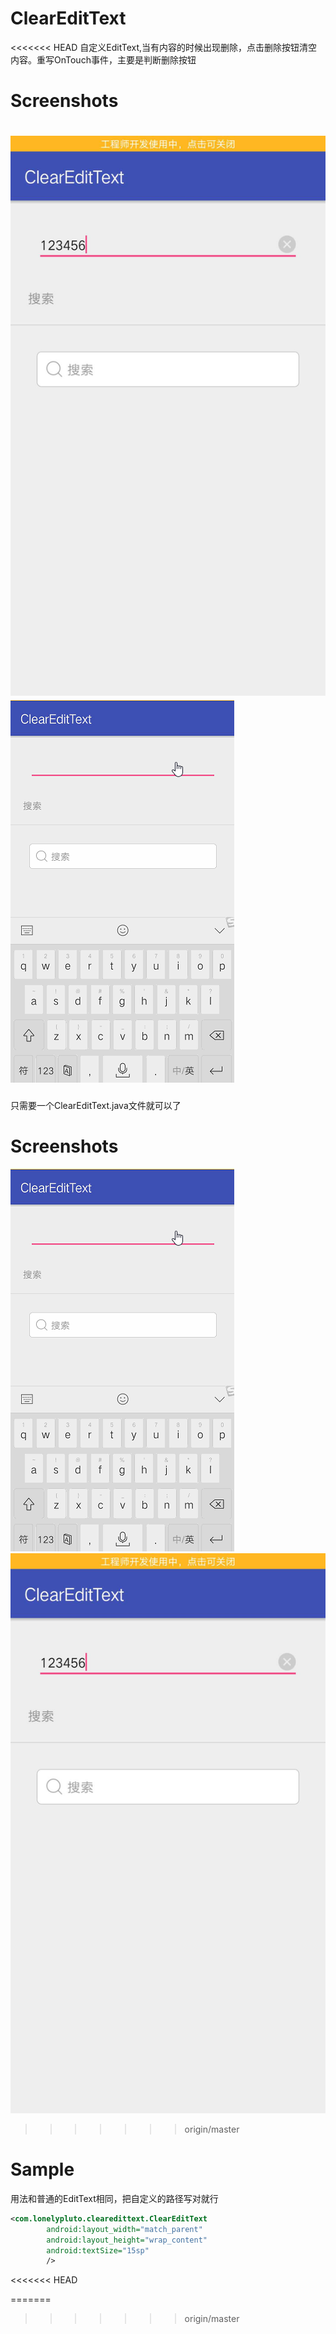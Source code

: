 # ClearEditText
<<<<<<< HEAD
自定义EditText,当有内容的时候出现删除，点击删除按钮清空内容。重写OnTouch事件，主要是判断删除按钮
# Screenshots
![](screenshot/screen1.png)![](screenshot/et.gif)
=======
只需要一个ClearEditText.java文件就可以了
# Screenshots
![](screenshot/et.gif)![](screenshot/screen1.png)
>>>>>>> origin/master
# Sample
用法和普通的EditText相同，把自定义的路径写对就行
``` xml
<com.lonelypluto.clearedittext.ClearEditText
        android:layout_width="match_parent"
        android:layout_height="wrap_content"
        android:textSize="15sp"
        />
```
<<<<<<< HEAD

=======
>>>>>>> origin/master
